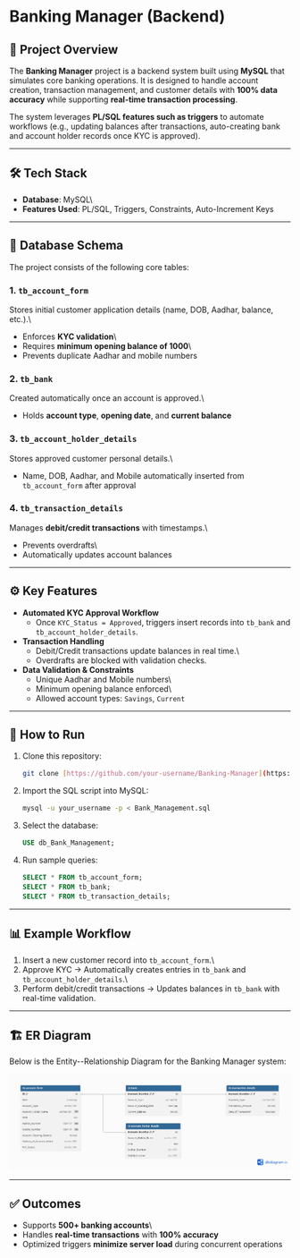 # Banking Manager (Backend)

## 📌 Project Overview

The **Banking Manager** project is a backend system built using
**MySQL** that simulates core banking operations. It is designed to
handle account creation, transaction management, and customer details
with **100% data accuracy** while supporting **real-time transaction
processing**.

The system leverages **PL/SQL features such as triggers** to automate
workflows (e.g., updating balances after transactions, auto-creating
bank and account holder records once KYC is approved).

------------------------------------------------------------------------

## 🛠 Tech Stack

-   **Database**: MySQL\
-   **Features Used**: PL/SQL, Triggers, Constraints, Auto-Increment
    Keys

------------------------------------------------------------------------

## 📂 Database Schema

The project consists of the following core tables:

### 1. `tb_account_form`

Stores initial customer application details (name, DOB, Aadhar, balance,
etc.).\
- Enforces **KYC validation**\
- Requires **minimum opening balance of 1000**\
- Prevents duplicate Aadhar and mobile numbers

### 2. `tb_bank`

Created automatically once an account is approved.\
- Holds **account type**, **opening date**, and **current balance**

### 3. `tb_account_holder_details`

Stores approved customer personal details.\
- Name, DOB, Aadhar, and Mobile automatically inserted from
`tb_account_form` after approval

### 4. `tb_transaction_details`

Manages **debit/credit transactions** with timestamps.\
- Prevents overdrafts\
- Automatically updates account balances

------------------------------------------------------------------------

## ⚙️ Key Features

-   **Automated KYC Approval Workflow**
    -   Once `KYC_Status = Approved`, triggers insert records into
        `tb_bank` and `tb_account_holder_details`.
-   **Transaction Handling**
    -   Debit/Credit transactions update balances in real time.\
    -   Overdrafts are blocked with validation checks.
-   **Data Validation & Constraints**
    -   Unique Aadhar and Mobile numbers\
    -   Minimum opening balance enforced\
    -   Allowed account types: `Savings`, `Current`

------------------------------------------------------------------------

## 🚀 How to Run

1.  Clone this repository:

    ``` bash
    git clone [https://github.com/your-username/Banking-Manager](https://github.com/mvaibhav5874/Banking_Manager).git
    ```

2.  Import the SQL script into MySQL:

    ``` bash
    mysql -u your_username -p < Bank_Management.sql
    ```

3.  Select the database:

    ``` sql
    USE db_Bank_Management;
    ```

4.  Run sample queries:

    ``` sql
    SELECT * FROM tb_account_form;
    SELECT * FROM tb_bank;
    SELECT * FROM tb_transaction_details;
    ```

------------------------------------------------------------------------

## 📊 Example Workflow

1.  Insert a new customer record into `tb_account_form`.\
2.  Approve KYC → Automatically creates entries in `tb_bank` and
    `tb_account_holder_details`.\
3.  Perform debit/credit transactions → Updates balances in `tb_bank`
    with real-time validation.

------------------------------------------------------------------------

## 🏗 ER Diagram

Below is the Entity--Relationship Diagram for the Banking Manager
system:

![Banking Manager ERD](ER_daigram.png)

------------------------------------------------------------------------

## ✅ Outcomes

-   Supports **500+ banking accounts**\
-   Handles **real-time transactions** with **100% accuracy**
-   Optimized triggers **minimize server load** during concurrent
    operations
